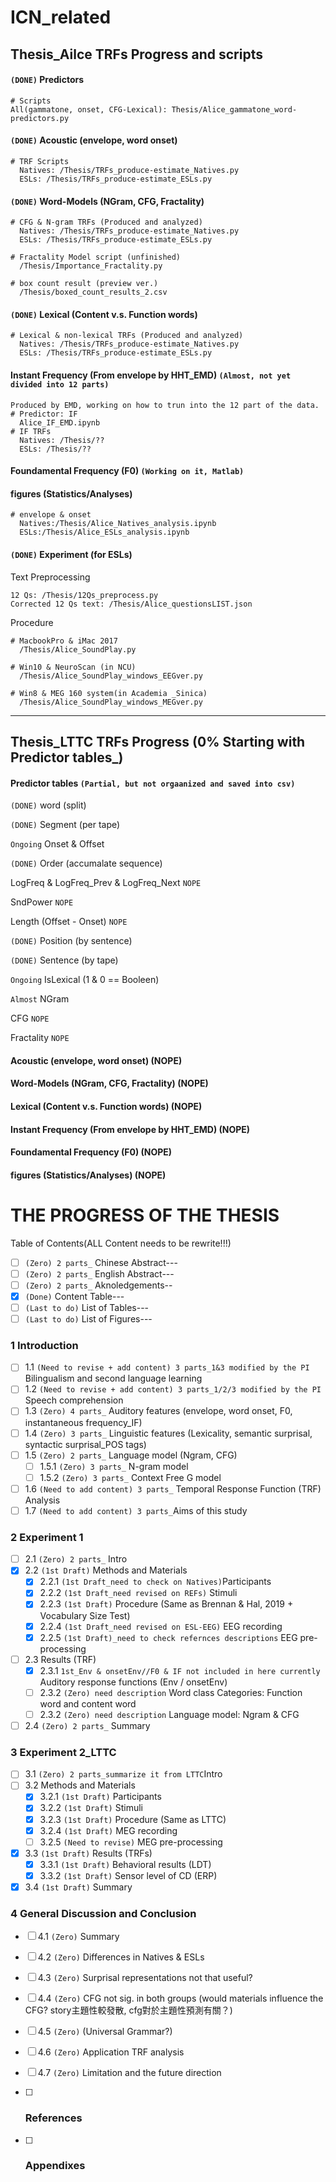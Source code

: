 # ICN_related

## Thesis_Ailce TRFs Progress and scripts

#### `(DONE)` Predictors
```
# Scripts
All(gammatone, onset, CFG-Lexical): Thesis/Alice_gammatone_word-predictors.py
```  
#### `(DONE)` Acoustic (envelope, word onset)
```
# TRF Scripts
  Natives: /Thesis/TRFs_produce-estimate_Natives.py
  ESLs: /Thesis/TRFs_produce-estimate_ESLs.py
```  
#### `(DONE)` Word-Models (NGram, CFG, Fractality)
```
# CFG & N-gram TRFs (Produced and analyzed)
  Natives: /Thesis/TRFs_produce-estimate_Natives.py
  ESLs: /Thesis/TRFs_produce-estimate_ESLs.py

# Fractality Model script (unfinished)
  /Thesis/Importance_Fractality.py

# box count result (preview ver.)
  /Thesis/boxed_count_results_2.csv
```  
#### `(DONE)` Lexical (Content v.s. Function words)
```
# Lexical & non-lexical TRFs (Produced and analyzed)
  Natives: /Thesis/TRFs_produce-estimate_Natives.py
  ESLs: /Thesis/TRFs_produce-estimate_ESLs.py
```  
#### Instant Frequency (From envelope by HHT_EMD)  `(Almost, not yet divided into 12 parts)`
```
Produced by EMD, working on how to trun into the 12 part of the data.
# Predictor: IF
  Alice_IF_EMD.ipynb
# IF TRFs
  Natives: /Thesis/??
  ESLs: /Thesis/??
```  
#### Foundamental Frequency (F0)  `(Working on it, Matlab)`

#### figures (Statistics/Analyses)
```
# envelope & onset
  Natives:/Thesis/Alice_Natives_analysis.ipynb
  ESLs:/Thesis/Alice_ESLs_analysis.ipynb
```  

#### `(DONE)` Experiment (for ESLs)
Text Preprocessing
```
12 Qs: /Thesis/12Qs_preprocess.py
Corrected 12 Qs text: /Thesis/Alice_questionsLIST.json
```
Procedure
```
# MacbookPro & iMac 2017
  /Thesis/Alice_SoundPlay.py

# Win10 & NeuroScan (in NCU)
  /Thesis/Alice_SoundPlay_windows_EEGver.py

# Win8 & MEG 160 system(in Academia _Sinica)
  /Thesis/Alice_SoundPlay_windows_MEGver.py
```
***

## Thesis_LTTC TRFs Progress (0% Starting with Predictor tables_)

#### Predictor tables `(Partial, but not orgaanized and saved into csv)`
`(DONE)` word (split)  

`(DONE)` Segment (per tape)  

`Ongoing` Onset & Offset   

`(DONE)` Order (accumalate sequence)  

LogFreq & LogFreq_Prev & LogFreq_Next  `NOPE`

SndPower  `NOPE`

Length (Offset - Onset)  `NOPE`  

`(DONE)` Position (by sentence)  

`(DONE)` Sentence (by tape)  

`Ongoing` IsLexical (1 & 0 == Booleen)  

`Almost` NGram  

CFG `NOPE`  

Fractality `NOPE`  

#### Acoustic (envelope, word onset)  (NOPE)

#### Word-Models (NGram, CFG, Fractality)  (NOPE)

#### Lexical (Content v.s. Function words)  (NOPE)

#### Instant Frequency (From envelope by HHT_EMD)  (NOPE)

#### Foundamental Frequency (F0)  (NOPE)

#### figures (Statistics/Analyses)  (NOPE)


# THE PROGRESS OF THE THESIS

Table of Contents(ALL Content needs to be rewrite!!!)  

- [ ] `(Zero) 2 parts_` Chinese Abstract---  
- [ ] `(Zero) 2 parts_` English Abstract---  
- [ ] `(Zero) 2 parts_` Aknoledgements--  
- [x] `(Done)` Content Table---  
- [ ] `(Last to do)` List of Tables---  
- [ ] `(Last to do)` List of Figures---  

### 1 Introduction

- [ ] 1.1 `(Need to revise + add content) 3 parts_1&3 modified by the PI` Bilingualism and second language learning  
- [ ] 1.2 `(Need to revise + add content) 3 parts_1/2/3 modified by the PI` Speech comprehension  
- [ ] 1.3 `(Zero) 4 parts_` Auditory features (envelope, word onset, F0, instantaneous frequency_IF)  
- [ ] 1.4 `(Zero) 3 parts_` Linguistic features (Lexicality, semantic surprisal, syntactic surprisal_POS tags)
- [ ] 1.5 `(Zero) 2 parts_` Language model (Ngram, CFG)
  - [ ] 1.5.1 `(Zero) 3 parts_` N-gram model
  - [ ] 1.5.2 `(Zero) 3 parts_` Context Free G model	
- [ ] 1.6 `(Need to add content) 3 parts_` Temporal Response Function (TRF) Analysis
- [ ] 1.7 `(Need to add content) 3 parts_`Aims of this study

### 2 Experiment 1

- [ ] 2.1 `(Zero) 2 parts_` Intro  
- [x] 2.2 `(1st Draft)` Methods and Materials
  - [x] 2.2.1 `(1st Draft_need to check on Natives)`Participants
  - [x] 2.2.2 `(1st Draft_need revised on REFs)` Stimuli
  - [x] 2.2.3 `(1st Draft)` Procedure (Same as Brennan & Hal, 2019 + Vocabulary Size Test)
  - [x] 2.2.4 `(1st Draft_need revised on ESL-EEG)` EEG recording
  - [x] 2.2.5 `(1st Draft)_need to check refernces descriptions` EEG pre-processing
- [ ] 2.3 Results (TRF)
  - [x] 2.3.1 `1st_Env & onsetEnv//F0 & IF not included in here currently` Auditory response functions (Env / onsetEnv)  
  - [ ] 2.3.2 `(Zero) need description` Word class Categories: Function word and content word  
  - [ ] 2.3.2 `(Zero) need description` Language model: Ngram & CFG
- [ ] 2.4 `(Zero) 2 parts_` Summary

### 3 Experiment 2_LTTC

- [ ] 3.1 `(Zero) 2 parts_summarize it from LTTC`Intro  
- [ ] 3.2 Methods and Materials  
  - [x] 3.2.1 `(1st Draft)` Participants
  - [x] 3.2.2 `(1st Draft)` Stimuli
  - [x] 3.2.3 `(1st Draft)` Procedure (Same as LTTC)
  - [x] 3.2.4 `(1st Draft)` MEG recording
  - [ ] 3.2.5 `(Need to revise)` MEG pre-processing
- [x] 3.3 `(1st Draft)` Results (TRFs)  
  - [x] 3.3.1 `(1st Draft)` Behavioral results (LDT)  
  - [x] 3.3.2 `(1st Draft)` Sensor level of CD (ERP)  
- [x] 3.4 `(1st Draft)` Summary

### 4 General Discussion and Conclusion

- [ ] 4.1 `(Zero)` Summary
- [ ] 4.2 `(Zero)` Differences in Natives & ESLs
- [ ] 4.3 `(Zero)` Surprisal representations not that useful?
- [ ] 4.4 `(Zero)` CFG not sig. in both groups (would materials influence the CFG? story主題性較發散, cfg對於主題性預測有關？)
- [ ] 4.5 `(Zero)` (Universal Grammar?)
- [ ] 4.6 `(Zero)` Application TRF analysis
- [ ] 4.7 `(Zero)` Limitation and the future direction

- [ ] ### References
- [ ] ### Appendixes
